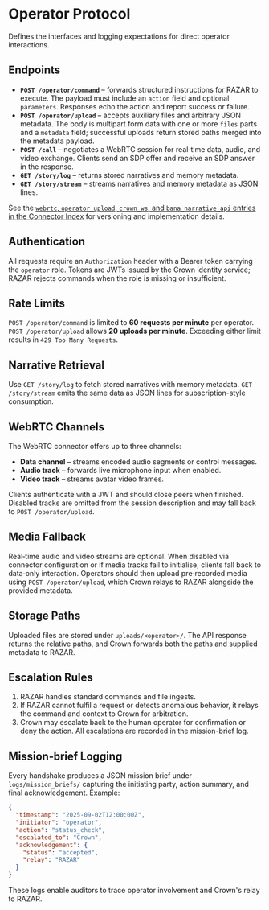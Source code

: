 # Operator Protocol

Defines the interfaces and logging expectations for direct operator interactions.

## Endpoints

- **`POST /operator/command`** – forwards structured instructions for RAZAR to execute. The payload must include an `action` field and optional `parameters`. Responses echo the action and report success or failure.
- **`POST /operator/upload`** – accepts auxiliary files and arbitrary JSON metadata. The body is multipart form data with one or more `files` parts and a `metadata` field; successful uploads return stored paths merged into the metadata payload.
- **`POST /call`** – negotiates a WebRTC session for real‑time data, audio, and video exchange. Clients send an SDP offer and receive an SDP answer in the response.
- **`GET /story/log`** – returns stored narratives and memory metadata.
- **`GET /story/stream`** – streams narratives and memory metadata as JSON lines.

See the [`webrtc`, `operator_upload`, `crown_ws`, and `bana_narrative_api` entries in the Connector Index](connectors/CONNECTOR_INDEX.md) for versioning and implementation details.

## Authentication

All requests require an `Authorization` header with a Bearer token carrying the `operator` role. Tokens are JWTs issued by the Crown identity service; RAZAR rejects commands when the role is missing or insufficient.

## Rate Limits

`POST /operator/command` is limited to **60 requests per minute** per operator. `POST /operator/upload` allows **20 uploads per minute**. Exceeding either limit results in `429 Too Many Requests`.

## Narrative Retrieval

Use `GET /story/log` to fetch stored narratives with memory metadata. `GET /story/stream` emits the same data as JSON lines for subscription-style consumption.

## WebRTC Channels

The WebRTC connector offers up to three channels:

- **Data channel** – streams encoded audio segments or control messages.
- **Audio track** – forwards live microphone input when enabled.
- **Video track** – streams avatar video frames.

Clients authenticate with a JWT and should close peers when finished. Disabled tracks are omitted from the session description and may fall back to `POST /operator/upload`.

## Media Fallback

Real‑time audio and video streams are optional. When disabled via connector configuration or if media tracks fail to initialise, clients fall back to data‑only interaction. Operators should then upload pre‑recorded media using `POST /operator/upload`, which Crown relays to RAZAR alongside the provided metadata.

## Storage Paths

Uploaded files are stored under `uploads/<operator>/`. The API response returns the relative paths, and Crown forwards both the paths and supplied metadata to RAZAR.

## Escalation Rules

1. RAZAR handles standard commands and file ingests.
2. If RAZAR cannot fulfil a request or detects anomalous behavior, it relays the command and context to Crown for arbitration.
3. Crown may escalate back to the human operator for confirmation or deny the action. All escalations are recorded in the mission-brief log.

## Mission‑brief Logging

Every handshake produces a JSON mission brief under `logs/mission_briefs/` capturing the initiating party, action summary, and final acknowledgement. Example:

```json
{
  "timestamp": "2025-09-02T12:00:00Z",
  "initiator": "operator",
  "action": "status_check",
  "escalated_to": "Crown",
  "acknowledgement": {
    "status": "accepted",
    "relay": "RAZAR"
  }
}
```

These logs enable auditors to trace operator involvement and Crown's relay to RAZAR.
